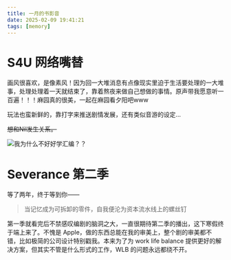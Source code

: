 ```yaml
---
title: 一月的书影音
date: 2025-02-09 19:41:21
tags: [memory]
---
```




# S4U 网络嘴替

画风很喜欢，是像素风！因为回一大堆消息有点像现实里迫于生活要处理的一大堆事，处理处理着一天就结束了，靠着熬夜来做自己想做的事情。原声带我愿意听一百遍！！！麻园真的很美，一起在麻园看夕阳吧www

玩法也蛮新鲜的，靠打字来推送剧情发展，还有类似音游的设定...

~~想和Nil发生关系。~~

![我为什么不好好学汇编？？](https://s2.loli.net/2025/02/09/s8wVX2vYabSu6m3.png)

# Severance 第二季

等了两年，终于等到你——

> 当记忆成为可拆卸的零件，自我便沦为资本流水线上的螺丝钉

第一季就看完后不禁感叹编剧的脑洞之大，一直很期待第二季的播出，这下寒假终于端上来了。不愧是 Apple，做的东西总能在我的审美上，整个剧的审美都不错，比如极简的公司设计特别戳我。本来为了为 work life balance 提供更好的解决方案，但其实不管是什么形式的工作，WLB 的问题永远都绕不开。


